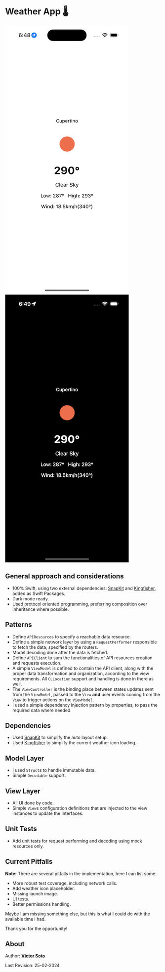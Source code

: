 # Weather App 🌡️

![Light Mode](light.png) ![Dark Mode](dark.png)

## General approach and considerations
* 100% Swift, using two external dependencies: [SnapKit][snp] and [Kingfisher][kf], added as Swift Packages.
* Dark mode ready.
* Used protocol oriented programming, preferring composition over inheritance where possible.

## Patterns
* Define `APIResource`s to specify a reachable data resource.
* Define a simple network layer by using a `RequestPerformer` responsible to fetch the data, specified by the routers.
* Model decoding done after the data is fetched.
* Define `APIClient` to sum the functionalities of API resources creation and requests execution.
* A simple `ViewModel` is defined to contain the API client, along with the proper data transformation and organization, according to the view requirements. All `CLLocation` support and handling is done in there as well.
* The `ViewController` is the binding place between states updates sent from the `ViewModel`, passed to the `View` **and** user events coming from the `View` to trigger actions on the `ViewModel`.
* I used a simple dependency injection pattern by properties, to pass the required data where needed.

## Dependencies
* Used [SnapKit][snp] to simplify the auto layout setup.
* Used [Kingfisher][kf] to simplify the current weather icon loading.

## Model Layer
* I used `Struct`s to handle immutable data.
* Simple `Decodable` support.

## View Layer
* All UI done by code.
* Simple `View`s configuration definitions that are injected to the view instances to update the interfaces.

## Unit Tests
* Add unit tests for request performing and decoding using mock resources only.

## Current Pitfalls
**Note:** There are several pitfalls in the implementation, here I can list some:
* More robust test coverage, including network calls.
* Add weather icon placeholder.
* Missing launch image.
* UI tests.
* Better permissions handling.

Maybe I am missing something else, but this is what I could do with the available time I had.

Thank you for the opportunity!

## About

Author: [**Victor Soto**][vs]

Last Revision: 25-02-2024

[vs]: https://www.victorso.to
[snp]: https://github.com/SnapKit/SnapKit
[kf]: https://github.com/onevcat/Kingfisher
